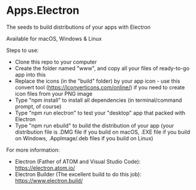 # Apps.Electron
The seeds to build distributions of your apps with Electron

Available for macOS, Windows & Linux

Steps to use:
- Clone this repo to your computer
- Create the folder named "www", and copy all your files of ready-to-go app into this
- Replace the icons (in the "build" folder) by your app icon - use this convert tool (https://iconverticons.com/online/) if you need to create icon files from your PNG image
- Type "npm install" to install all dependencies (in terminal/command prompt, of course)
- Type "npm run electron" to test your "desktop" app that packed with Electron
- Type "npm run ebuild" to build the distribution of your app (your distribution file is .DMG file if you build on macOS, .EXE file if you build on Windows, .AppImage/.deb files if you build on Linux)

For more information:
- Electron (Father of ATOM and Visual Studio Code): https://electron.atom.io/
- Electron Builder (The excellent build to do this job): https://www.electron.build/
